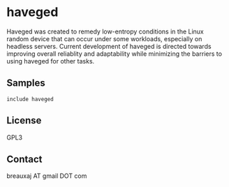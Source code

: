 haveged
=======

Haveged was created to remedy low-entropy conditions in the Linux random device
that can occur under some workloads, especially on headless servers. Current
development of haveged is directed towards improving overall reliablity and
adaptability while minimizing the barriers to using haveged for other tasks.

Samples
-------
```
include haveged
```

License
-------
GPL3

Contact
-------
breauxaj AT gmail DOT com